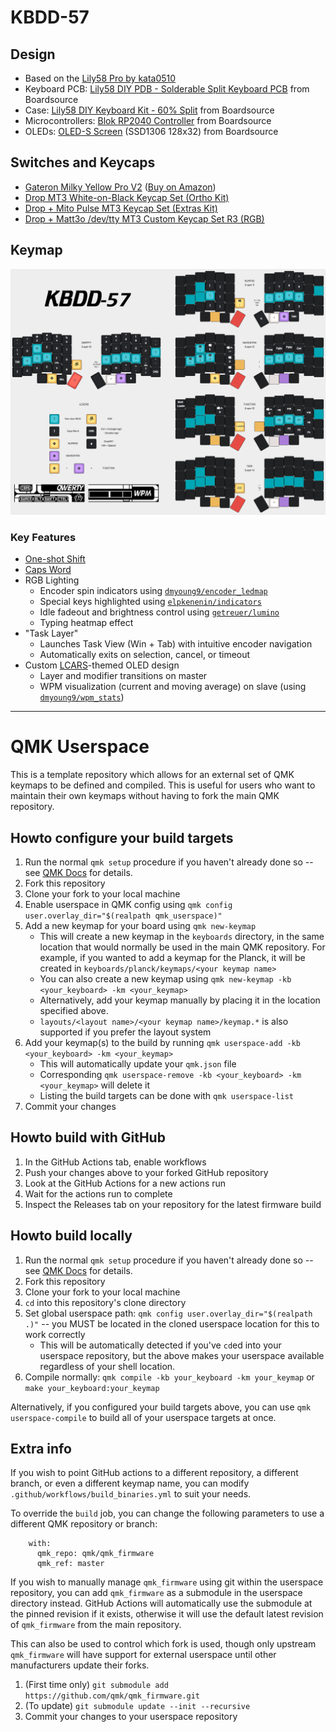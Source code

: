 # KBDD-57

## Design
* Based on the [Lily58 Pro by kata0510](https://github.com/kata0510/Lily58)
* Keyboard PCB: [Lily58 DIY PDB - Solderable Split Keyboard PCB](https://boardsource.xyz/products/lily58-solderable-pcb) from Boardsource
* Case: [Lily58 DIY Keyboard Kit - 60% Split](https://boardsource.xyz/products/lily58) from Boardsource
* Microcontrollers: [Blok RP2040 Controller](https://boardsource.xyz/products/blok-rp2040-controller-for-the-keyboards) from Boardsource
* OLEDs: [OLED-S Screen](https://boardsource.xyz/products/oled-s-screen) (SSD1306 128x32) from Boardsource

## Switches and Keycaps
* [Gateron Milky Yellow Pro V2](https://www.gateron.co/products/gateron-ks-3x1-full-milky-switch-set?variant=40069272141913) ([Buy on Amazon](https://www.amazon.com/dp/B0C2CWR4HH))
* [Drop MT3 White-on-Black Keycap Set (Ortho Kit)](https://drop.com/buy/drop-mt3-white-on-black-keycap-set)
* [Drop + Mito Pulse MT3 Keycap Set (Extras Kit)](https://drop.com/buy/drop-mito-mt3-pulse-keycap-set)
* [Drop + Matt3o /dev/tty MT3 Custom Keycap Set R3 (RGB)](https://drop.com/buy/drop-matt3o-devtty-custom-keycap-set)

## Keymap
![keymap](kbdd.png "keymap")

### Key Features
* [One-shot Shift](https://docs.qmk.fm/one_shot_keys#one-shot-keys)
* [Caps Word](https://docs.qmk.fm/features/caps_word#caps-word)
* RGB Lighting
  * Encoder spin indicators using [`dmyoung9/encoder_ledmap`](https://github.com/dmyoung9/qmk_modules)
  * Special keys highlighted using [`elpkenenin/indicators`](https://github.com/elpekenin/qmk_modules)
  * Idle fadeout and brightness control using [`getreuer/lumino`](https://github.com/getreuer/qmk-modules)
  * Typing heatmap effect
* "Task Layer"
  * Launches Task View (Win + Tab) with intuitive encoder navigation
  * Automatically exits on selection, cancel, or timeout
* Custom [LCARS](https://en.wikipedia.org/wiki/LCARS)-themed OLED design
  * Layer and modifier transitions on master
  * WPM visualization (current and moving average) on slave (using [`dmyoung9/wpm_stats`](https://github.com/dmyoung9/qmk_modules))

---

# QMK Userspace

This is a template repository which allows for an external set of QMK keymaps to be defined and compiled. This is useful for users who want to maintain their own keymaps without having to fork the main QMK repository.

## Howto configure your build targets

1. Run the normal `qmk setup` procedure if you haven't already done so -- see [QMK Docs](https://docs.qmk.fm/#/newbs) for details.
1. Fork this repository
1. Clone your fork to your local machine
1. Enable userspace in QMK config using `qmk config user.overlay_dir="$(realpath qmk_userspace)"`
1. Add a new keymap for your board using `qmk new-keymap`
    * This will create a new keymap in the `keyboards` directory, in the same location that would normally be used in the main QMK repository. For example, if you wanted to add a keymap for the Planck, it will be created in `keyboards/planck/keymaps/<your keymap name>`
    * You can also create a new keymap using `qmk new-keymap -kb <your_keyboard> -km <your_keymap>`
    * Alternatively, add your keymap manually by placing it in the location specified above.
    * `layouts/<layout name>/<your keymap name>/keymap.*` is also supported if you prefer the layout system
1. Add your keymap(s) to the build by running `qmk userspace-add -kb <your_keyboard> -km <your_keymap>`
    * This will automatically update your `qmk.json` file
    * Corresponding `qmk userspace-remove -kb <your_keyboard> -km <your_keymap>` will delete it
    * Listing the build targets can be done with `qmk userspace-list`
1. Commit your changes

## Howto build with GitHub

1. In the GitHub Actions tab, enable workflows
1. Push your changes above to your forked GitHub repository
1. Look at the GitHub Actions for a new actions run
1. Wait for the actions run to complete
1. Inspect the Releases tab on your repository for the latest firmware build

## Howto build locally

1. Run the normal `qmk setup` procedure if you haven't already done so -- see [QMK Docs](https://docs.qmk.fm/#/newbs) for details.
1. Fork this repository
1. Clone your fork to your local machine
1. `cd` into this repository's clone directory
1. Set global userspace path: `qmk config user.overlay_dir="$(realpath .)"` -- you MUST be located in the cloned userspace location for this to work correctly
    * This will be automatically detected if you've `cd`ed into your userspace repository, but the above makes your userspace available regardless of your shell location.
1. Compile normally: `qmk compile -kb your_keyboard -km your_keymap` or `make your_keyboard:your_keymap`

Alternatively, if you configured your build targets above, you can use `qmk userspace-compile` to build all of your userspace targets at once.

## Extra info

If you wish to point GitHub actions to a different repository, a different branch, or even a different keymap name, you can modify `.github/workflows/build_binaries.yml` to suit your needs.

To override the `build` job, you can change the following parameters to use a different QMK repository or branch:
```
    with:
      qmk_repo: qmk/qmk_firmware
      qmk_ref: master
```

If you wish to manually manage `qmk_firmware` using git within the userspace repository, you can add `qmk_firmware` as a submodule in the userspace directory instead. GitHub Actions will automatically use the submodule at the pinned revision if it exists, otherwise it will use the default latest revision of `qmk_firmware` from the main repository.

This can also be used to control which fork is used, though only upstream `qmk_firmware` will have support for external userspace until other manufacturers update their forks.

1. (First time only) `git submodule add https://github.com/qmk/qmk_firmware.git`
1. (To update) `git submodule update --init --recursive`
1. Commit your changes to your userspace repository
